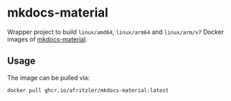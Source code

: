 # mkdocs-material

Wrapper project to build `linux/amd64`, `linux/arm64` and `linux/arm/v7` Docker images of [mkdocs-material](https://github.com/squidfunk/mkdocs-material).


## Usage

The image can be pulled via:

```bash
docker pull ghcr.io/afritzler/mkdocs-material:latest
```

